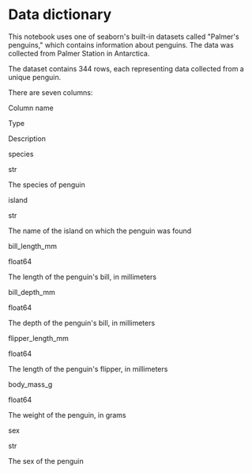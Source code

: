 # Data dictionary
This notebook uses one of seaborn's built-in datasets called "Palmer's penguins," which contains information about penguins. The data was collected from Palmer Station in Antarctica.  

The dataset contains 344 rows, each representing data collected from a unique penguin. 

There are seven columns:

Column name

Type

Description

species 

str

The species of penguin 

island	

str

The name of the island on which the penguin was found

bill_length_mm

float64

The length of the penguin's bill, in millimeters 

bill_depth_mm

float64

The depth of the penguin's bill, in millimeters

flipper_length_mm

float64

The length of the penguin's flipper, in millimeters

body_mass_g

float64

The weight of the penguin, in grams

sex	

str

The sex of the penguin

